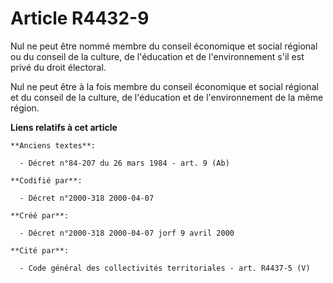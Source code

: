 # Article R4432-9

Nul ne peut être nommé membre du conseil économique et social régional ou du conseil de la culture, de l'éducation et de
l'environnement s'il est privé du droit électoral.

Nul ne peut être à la fois membre du conseil économique et social régional et du conseil de la culture, de l'éducation et de
l'environnement de la même région.

**Liens relatifs à cet article**

	**Anciens textes**:

	  - Décret n°84-207 du 26 mars 1984 - art. 9 (Ab)

	**Codifié par**:

	  - Décret n°2000-318 2000-04-07

	**Créé par**:

	  - Décret n°2000-318 2000-04-07 jorf 9 avril 2000

	**Cité par**:

	  - Code général des collectivités territoriales - art. R4437-5 (V)
